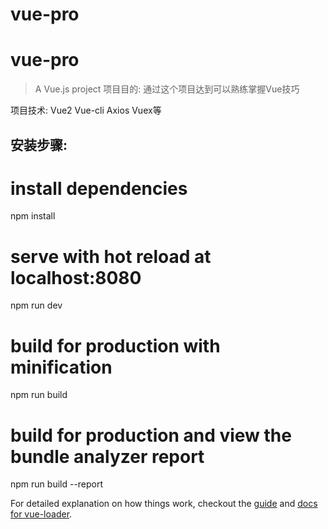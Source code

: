 # vue-pro
# vue-pro

> A Vue.js project
项目目的: 通过这个项目达到可以熟练掌握Vue技巧

项目技术: Vue2 Vue-cli Axios Vuex等 


安装步骤:
-------------------------------------------------------------------------------------------
# install dependencies
npm install

# serve with hot reload at localhost:8080
npm run dev

# build for production with minification
npm run build

# build for production and view the bundle analyzer report
npm run build --report


For detailed explanation on how things work, checkout the [guide](http://vuejs-templates.github.io/webpack/) and [docs for vue-loader](http://vuejs.github.io/vue-loader).

